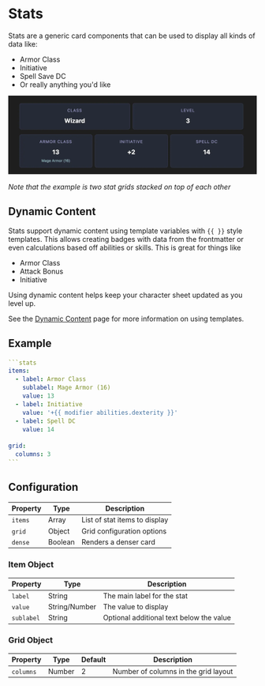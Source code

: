 # Stats

Stats are a generic card components that can be used to display all kinds of data like:

- Armor Class
- Initiative
- Spell Save DC
- Or really anything you'd like

![Rendered Example](../images/example-stat-cards.webp)

_Note that the example is two stat grids stacked on top of each other_

## Dynamic Content

Stats support dynamic content using template variables with `{{ }}` style templates. This allows creating badges with data from the frontmatter or even calculations based off abilities or skills. This is great for things like

- Armor Class
- Attack Bonus
- Initiative

Using dynamic content helps keep your character sheet updated as you level up.

See the [Dynamic Content](../concepts/dynamic-content.md) page for more information on using templates.

## Example

````yaml
```stats
items:
  - label: Armor Class
    sublabel: Mage Armor (16)
    value: 13
  - label: Initiative
    value: '+{{ modifier abilities.dexterity }}'
  - label: Spell DC
    value: 14

grid:
  columns: 3
```
````

## Configuration

| Property | Type    | Description                   |
| -------- | ------- | ----------------------------- |
| `items`  | Array   | List of stat items to display |
| `grid`   | Object  | Grid configuration options    |
| `dense`  | Boolean | Renders a denser card         |

### Item Object

| Property   | Type          | Description                              |
| ---------- | ------------- | ---------------------------------------- |
| `label`    | String        | The main label for the stat              |
| `value`    | String/Number | The value to display                     |
| `sublabel` | String        | Optional additional text below the value |

### Grid Object

| Property  | Type   | Default | Description                          |
| --------- | ------ | ------- | ------------------------------------ |
| `columns` | Number | 2       | Number of columns in the grid layout |
